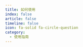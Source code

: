 ```yaml
---
title: 如何使用
index: false
article: false
timeline: false
icon: fa-solid fa-circle-question
category:
  - 使用指南
---
```


<Catalog />
